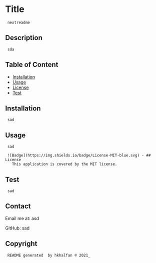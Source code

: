 
     
   

   # Title
     nextreadme

   ## Description
     sda
   
   ## Table of Content
   - [Installation](#installation)
   - [Usage](#usage)
   - [License](#license)
   - [Test](#Test)
   
   ## Installation
     sad
   
   ## Usage
     sad
   
     ![Badge](https://img.shields.io/badge/License-MIT-blue.svg) - ## License
       This application is covered by the MIT license.
   


   ## Test
     sad
   
   ## Contact
   Email me at: asd 
     
   GitHub: sad 
     
   ## Copyright
   
     README generated  by hkhalfan © 2021_
   